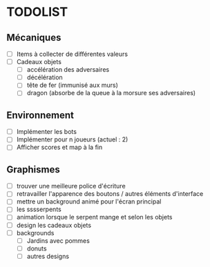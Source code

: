 # TODOLIST

## Mécaniques

- [ ] Items à collecter de différentes valeurs
- [ ] Cadeaux objets
  - [ ] accélération des adversaires
  - [ ] décélération
  - [ ] tête de fer (immunisé aux murs)
  - [ ] dragon (absorbe de la queue à la morsure ses adversaires)

## Environnement

- [ ] Implémenter les bots
- [ ] Implémenter pour n joueurs (actuel : 2)
- [ ] Afficher scores et map à la fin

## Graphismes

- [ ] trouver une meilleure police d'écriture
- [ ] retravailler l'apparence des boutons / autres éléments d'interface
- [ ] mettre un background animé pour l'écran principal
- [ ] les sssserpents
- [ ] animation lorsque le serpent mange et selon les objets
- [ ] design les cadeaux objets
- [ ] backgrounds
  - [ ] Jardins avec pommes
  - [ ] donuts
  - [ ] autres designs
